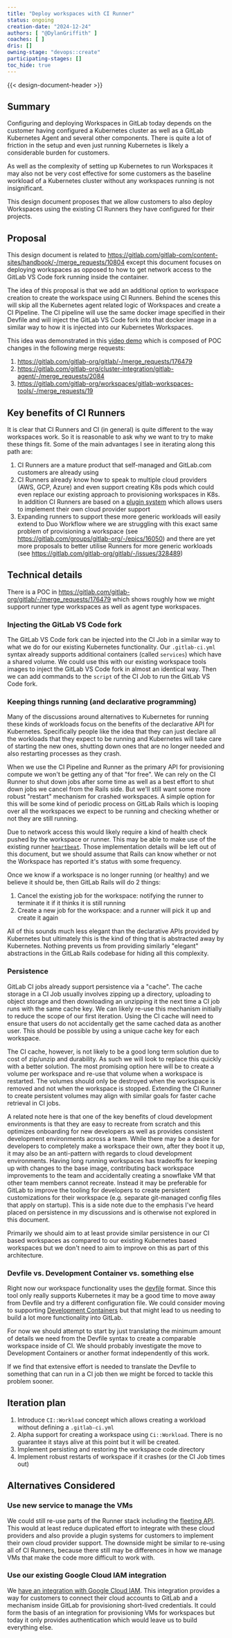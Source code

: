 ```yaml
---
title: "Deploy workspaces with CI Runner"
status: ongoing
creation-date: "2024-12-24"
authors: [ "@DylanGriffith" ]
coaches: [ ]
dris: []
owning-stage: "devops::create"
participating-stages: []
toc_hide: true
---
```


<!-- Design Documents often contain forward-looking statements -->

<!-- This renders the design document header on the detail page, so don't remove it-->
{{< design-document-header >}}

## Summary

Configuring and deploying Workspaces in GitLab today depends on the customer
having configured a Kubernetes cluster as well as a GitLab Kubernetes Agent and
several other components. There is quite a lot of friction in the setup and even
just running Kubernetes is likely a considerable burden for customers.

As well as the complexity of setting up Kubernetes to run Workspaces it may also
not be very cost effective for some customers as the baseline workload of a
Kubernetes cluster without any workspaces running is not insignificant.

This design document proposes that we allow customers to also deploy Workspaces
using the existing CI Runners they have configured for their projects.

## Proposal

This design document is related to
https://gitlab.com/gitlab-com/content-sites/handbook/-/merge_requests/10804 except this
document focuses on deploying workspaces as opposed to how to get network access
to the GitLab VS Code fork running inside the container.

The idea of this proposal is that we add an additional option to workspace
creation to create the workspace using CI Runners. Behind the scenes this will
skip all the Kubernetes agent related logic of Workspaces and create a CI
Pipeline. The CI pipeline will use the same docker image specified in their
Devfile and will inject the GitLab VS Code fork into that docker image in a similar way to
how it is injected into our Kubernetes Workspaces.

This idea was demonstrated in this
[video demo](https://youtu.be/TVGkBn726Bk) which is composed of
POC changes in the following merge requests:

1. https://gitlab.com/gitlab-org/gitlab/-/merge_requests/176479
1. https://gitlab.com/gitlab-org/cluster-integration/gitlab-agent/-/merge_requests/2084
1. https://gitlab.com/gitlab-org/workspaces/gitlab-workspaces-tools/-/merge_requests/19

## Key benefits of CI Runners

It is clear that CI Runners and CI (in general) is quite different to the way
workspaces work. So it is reasonable to ask why we want to try to make these
things fit. Some of the main advantages I see in iterating along this path are:

1. CI Runners are a mature product that self-managed and GitLab.com customers
   are already using
1. CI Runners already know how to speak to multiple cloud providers (AWS, GCP,
   Azure) and even support creating K8s pods which could even replace our
   existing approach to provisioning workspaces in K8s. In addition CI Runners
   are based on a [plugin system](https://gitlab.com/gitlab-org/fleeting/fleeting)
   which allows users to implement their own cloud provider support
1. Expanding runners to support these more generic workloads will easily extend
   to Duo Workflow where we are struggling with this exact same problem of
   provisioning a workspace (see
   https://gitlab.com/groups/gitlab-org/-/epics/16050) and there are yet more
   proposals to better utilise Runners for more generic workloads (see
   https://gitlab.com/gitlab-org/gitlab/-/issues/328489)

## Technical details

There is a POC in https://gitlab.com/gitlab-org/gitlab/-/merge_requests/176479
which shows roughly how we might support runner type workspaces as well as agent
type workspaces.

### Injecting the GitLab VS Code fork

The GitLab VS Code fork can be injected into the CI Job in a similar way to what we do for
our existing Kubernetes functionality. Our `.gitlab-ci.yml` syntax already
supports additional containers (called `services`) which have a shared volume.
We could use this with our existing workspace tools images to inject the GitLab VS Code fork
in almost an identical way. Then we can add commands to the `script` of the CI
Job to run the GitLab VS Code fork.

### Keeping things running (and declarative programming)

Many of the discussions around alternatives to Kubernetes for running these
kinds of workloads focus on the benefits of the declarative API for Kubernetes.
Specifically people like the idea that they can just declare all the workloads
that they expect to be running and Kubernetes will take care of starting the new
ones, shutting down ones that are no longer needed and also restarting processes
as they crash.

When we use the CI Pipeline and Runner as the primary API for provisioning
compute we won't be getting any of that "for free". We can rely on the CI Runner
to shut down jobs after some time as well as a best effort to shut down jobs we
cancel from the Rails side. But we'll still want some more robust "restart"
mechanism for crashed workspaces. A simple option for this will be some kind of
periodic process on GitLab Rails which is looping over all the workspaces we
expect to be running and checking whether or not they are still running.

Due to network access this would likely require a kind of health check pushed by
the workspace or runner. This may be able to make use of the existing runner
[`heartbeat`](https://gitlab.com/gitlab-org/gitlab/-/blob/8e1b70181095ef8d93ddaa01388ac25a74aeac24/app/models/ci/runner.rb#L524).
Those implementation details will be left out of this document, but we should
assume that Rails can know whether or not the Workspace has reported it's status
with some frequency.

Once we know if a workspace is no longer running (or healthy) and we believe it
should be, then GitLab Rails will do 2 things:

1. Cancel the existing job for the workspace: notifying the runner to terminate
   it if it thinks it is still running
2. Create a new job for the workspace: and a runner will pick it up and create
   it again

All of this sounds much less elegant than the declarative APIs provided by
Kubernetes but ultimately this is the kind of thing that is abstracted away by
Kubernetes. Nothing prevents us from providing similarly "elegant" abstractions
in the GitLab Rails codebase for hiding all this complexity.

### Persistence

GitLab CI jobs already support persistence via a "cache". The cache storage
in a CI Job usually involves zipping up a directory, uploading to object storage
and then downloading an unzipping it the next time a CI job runs with the same
cache key. We can likely re-use this mechanism initially to reduce the scope of
our first iteration. Using the CI cache will need to ensure that users do not
accidentally get the same cached data as another user. This should be possible
by using a unique cache key for each workspace.

The CI cache, however, is not likely to be a good long term solution due to cost
of zip/unzip and durability. As such we will look to replace this quickly with a
better solution. The most promising option here will be to create a volume per
workspace and re-use that volume when a workspace is restarted. The volumes
should only be destroyed when the workspace is removed and not when the
workspace is stopped. Extending the CI Runner to create persistent volumes may
align with similar goals for faster cache retrieval in CI jobs.

A related note here is that one of the key benefits of cloud development
environments is that they are easy to recreate from scratch and this optimizes
onboarding for new developers as well as provides consistent development
environments across a team. While there may be a desire for developers to
completely make a workspace their own, after they boot it up, it may also be an
anti-pattern with regards to cloud development environments. Having long running
workspaces has tradeoffs for keeping up with changes to the base image,
contributing back workspace improvements to the team and accidentally creating a
snowflake VM that other team members cannot recreate. Instead it may be
preferable for GitLab to improve the tooling for developers to create persistent
customizations for their workspace (e.g. separate git-managed config files that
apply on startup). This is a side note due to the emphasis I've heard placed on
persistence in my discussions and is otherwise not explored in this document.

Primarily we should aim to at least provide similar persistence in our CI based
workspaces as compared to our existing Kubernetes based workspaces but we don't
need to aim to improve on this as part of this architecture.

### Devfile vs. Development Container vs. something else

Right now our workspace functionality uses the [devfile](https://devfile.io/)
format. Since this tool only really supports Kubernetes it may be a good time to
move away from Devfile and try a different configuration file. We could consider
moving to supporting [Development Containers](https://containers.dev/) but that
might lead to us needing to build a lot more functionality into GitLab.

For now we should attempt to start by just translating the minimum amount of
details we need from the Devfile syntax to create a comparable workspace inside
of CI. We should probably investigate the move to Development Containers or
another format independently of this work.

If we find that extensive effort is needed to translate the Devfile to something
that can run in a CI job then we might be forced to tackle this problem sooner.

## Iteration plan

1. Introduce `CI::Workload` concept which allows creating a workload without
   defining a `.gitlab-ci.yml`
1. Alpha support for creating a workspace using `Ci::Workload`. There is no
   guarantee it stays alive at this point but it will be created.
1. Implement persisting and restoring the workspace code directory
1. Implement robust restarts of workspace if it crashes (or the CI Job times
   out)

## Alternatives Considered

### Use new service to manage the VMs

We could still re-use parts of the Runner stack including the
[fleeting API](https://gitlab.com/gitlab-org/fleeting/fleeting). This would at
least reduce duplicated effort to integrate with these cloud providers and also
provide a plugin systems for customers to implement their own cloud provider
support. The downside might be similar to re-using all of CI Runners, because
there still may be differences in how we manage VMs that make the code more
difficult to work with.

### Use our existing Google Cloud IAM integration

We [have an integration with Google Cloud IAM](https://docs.gitlab.com/ee/integration/google_cloud_iam.html).
This integration provides a way for customers to connect their cloud accounts to
GitLab and a mechanism inside GitLab for provisioning short-lived credentials.
It could form the basis of an integration for provisioning VMs for workspaces
but today it only provides authentication which would leave us to build
everything else.
